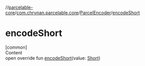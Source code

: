 //[parcelable-core](../../../index.md)/[com.chrynan.parcelable.core](../index.md)/[ParcelEncoder](index.md)/[encodeShort](encode-short.md)



# encodeShort  
[common]  
Content  
open override fun [encodeShort](encode-short.md)(value: [Short](https://kotlinlang.org/api/latest/jvm/stdlib/kotlin/-short/index.html))  



